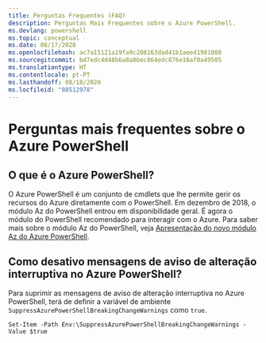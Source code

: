 ```yaml
---
title: Perguntas Frequentes (FAQ)
description: Perguntas Mais Frequentes sobre o Azure PowerShell.
ms.devlang: powershell
ms.topic: conceptual
ms.date: 08/17/2020
ms.openlocfilehash: ac7a15121a19fa9c208163dad41b1aeed1981080
ms.sourcegitcommit: bd7edc4d48b6a8a8bec864edc876e16af0a49505
ms.translationtype: HT
ms.contentlocale: pt-PT
ms.lasthandoff: 08/18/2020
ms.locfileid: "88512978"
---
```

# <a name="frequently-asked-questions-about-azure-powershell"></a>Perguntas mais frequentes sobre o Azure PowerShell

## <a name="what-is-azure-powershell"></a>O que é o Azure PowerShell?

O Azure PowerShell é um conjunto de cmdlets que lhe permite gerir os recursos do Azure diretamente com o PowerShell. Em dezembro de 2018, o módulo Az do PowerShell entrou em disponibilidade geral. É agora o módulo do PowerShell recomendado para interagir com o Azure. Para saber mais sobre o módulo Az do PowerShell, veja [Apresentação do novo módulo Az do Azure PowerShell](/powershell/azure/new-azureps-module-az).

## <a name="how-do-i-disable-breaking-change-warning-messages-in-azure-powershell"></a>Como desativo mensagens de aviso de alteração interruptiva no Azure PowerShell?

Para suprimir as mensagens de aviso de alteração interruptiva no Azure PowerShell, terá de definir a variável de ambiente `SuppressAzurePowerShellBreakingChangeWarnings` como `true`.

```azurepowershell
Set-Item -Path Env:\SuppressAzurePowerShellBreakingChangeWarnings -Value $true
```
